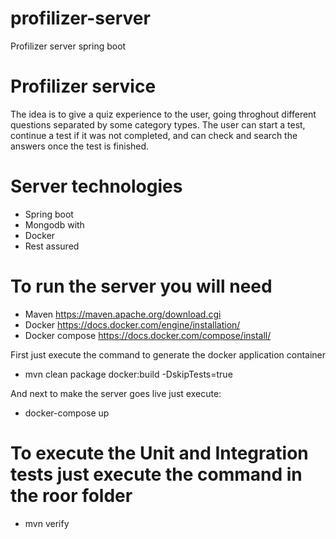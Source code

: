 # profilizer-server
Profilizer server spring boot

# Profilizer service

The idea is to give a quiz experience to the user, going throghout different questions separated by some category types. The user can start a test, continue a test if it was not completed, and can check and search the answers once the test is finished.

# Server technologies
  - Spring boot
  - Mongodb with 
  - Docker
  - Rest assured
  
# To run the server you will need
  - Maven https://maven.apache.org/download.cgi
  - Docker https://docs.docker.com/engine/installation/
  - Docker compose https://docs.docker.com/compose/install/
  
First just execute the command to generate the docker application container

  - mvn clean package docker:build -DskipTests=true

And next to make the server goes live just execute:

 - docker-compose up
  
# To execute the Unit and Integration tests just execute the command in the roor folder
 - mvn verify
